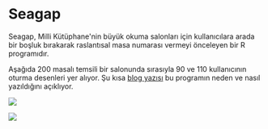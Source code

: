 # Seagap

Seagap, Milli Kütüphane'nin büyük okuma salonları için kullanıcılara arada bir boşluk bırakarak raslantısal masa numarası vermeyi önceleyen bir R programıdır.

Aşağıda 200 masalı temsili bir salonunda sırasıyla 90 ve 110 kullanıcının oturma desenleri yer alıyor. Şu kısa [blog yazısı]() bu programın neden ve nasıl yazıldığını açıklıyor.

![](users_90.jpeg)

![](users_110.jpeg)


